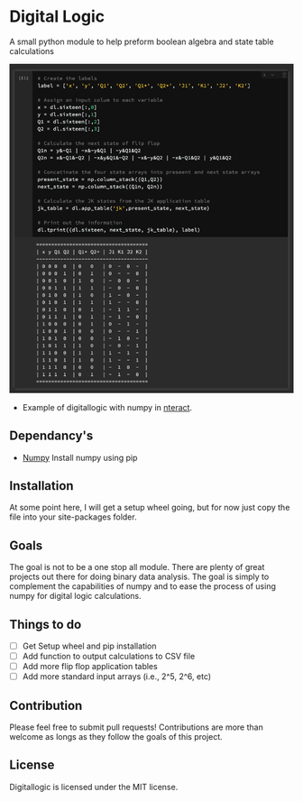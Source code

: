 # Digital Logic
A small python module to help preform boolean algebra and state table calculations

![Example](/images/example.png)
* Example of digitallogic with numpy in [nteract](https://nteract.io/).

## Dependancy's
 - [Numpy](https://docs.scipy.org/doc/numpy/reference/index.html)
 	Install numpy using pip

## Installation
At some point here, I will get a setup wheel going, but for now just copy the file into your site-packages folder.

## Goals
The goal is not to be a one stop all module. There are plenty of great projects out there for doing binary data analysis. The goal is simply to complement the capabilities of numpy and to ease the process of using numpy for digital logic calculations. 

## Things to do
- [ ] Get Setup wheel and pip installation
- [ ] Add function to output calculations to CSV file
- [ ] Add more flip flop application tables
- [ ] Add more standard input arrays (i.e., 2^5, 2^6, etc)

## Contribution
Please feel free to submit pull requests! Contributions are more than welcome as longs as they follow the goals of this project.


## License
Digitallogic is licensed under the MIT license. 

